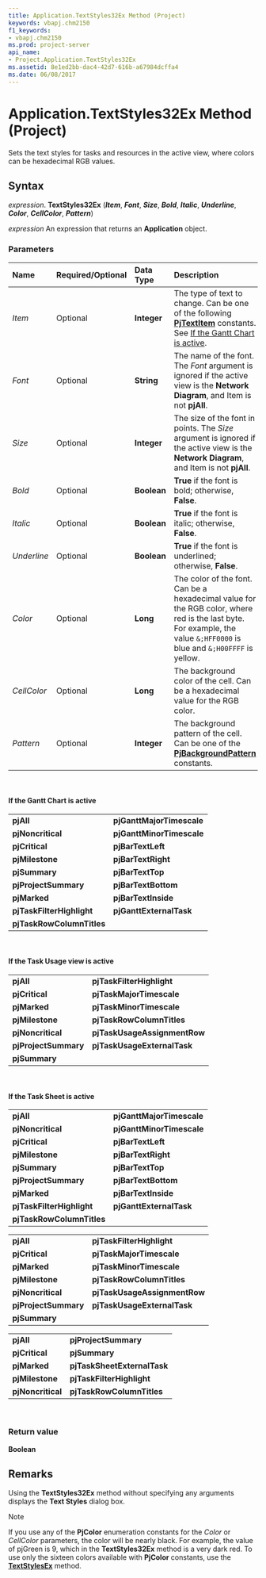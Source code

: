 ```yaml
---
title: Application.TextStyles32Ex Method (Project)
keywords: vbapj.chm2150
f1_keywords:
- vbapj.chm2150
ms.prod: project-server
api_name:
- Project.Application.TextStyles32Ex
ms.assetid: 8e1ed2bb-dac4-42d7-616b-a67984dcffa4
ms.date: 06/08/2017
---
```



# Application.TextStyles32Ex Method (Project)

Sets the text styles for tasks and resources in the active view, where colors can be hexadecimal RGB values.

## Syntax

_expression_. **TextStyles32Ex** (**_Item_**, **_Font_**, **_Size_**, **_Bold_**, **_Italic_**, **_Underline_**, **_Color_**, **_CellColor_**, **_Pattern_**)

_expression_ An expression that returns an **Application** object.


### Parameters

|**Name**|**Required/Optional**|**Data Type**|**Description**|
|:-----|:-----|:-----|:-----|
| _Item_|Optional|**Integer**|The type of text to change. Can be one of the following **[PjTextItem](Project.PjTextItem.md)** constants. See [If the Gantt Chart is active](#if-the-gantt-chart-is-active).|
| _Font_|Optional|**String**|The name of the font. The _Font_ argument is ignored if the active view is the **Network Diagram**, and Item is not **pjAll**.|
| _Size_|Optional|**Integer**|The size of the font in points. The _Size_ argument is ignored if the active view is the **Network Diagram**, and Item is not **pjAll**.|
| _Bold_|Optional|**Boolean**|**True** if the font is bold; otherwise, **False**.|
| _Italic_|Optional|**Boolean**|**True** if the font is italic; otherwise, **False**.|
| _Underline_|Optional|**Boolean**|**True** if the font is underlined; otherwise, **False**.|
| _Color_|Optional|**Long**|The color of the font. Can be a hexadecimal value for the RGB color, where red is the last byte. For example, the value `&;HFF0000` is blue and `&;H00FFFF` is yellow.|
| _CellColor_|Optional|**Long**|The background color of the cell. Can be a hexadecimal value for the RGB color.|
| _Pattern_|Optional|**Integer**|The background pattern of the cell. Can be one of the **[PjBackgroundPattern](Project.PjBackgroundPattern.md)** constants.|

<br/>

#### If the Gantt Chart is active

|||
|:-----|:-----|
|**pjAll**|**pjGanttMajorTimescale**|
|**pjNoncritical**|**pjGanttMinorTimescale**|
|**pjCritical**|**pjBarTextLeft**|
|**pjMilestone**|**pjBarTextRight**|
|**pjSummary**|**pjBarTextTop**|
|**pjProjectSummary**|**pjBarTextBottom**|
|**pjMarked**|**pjBarTextInside**|
|**pjTaskFilterHighlight**|**pjGanttExternalTask**|
|**pjTaskRowColumnTitles**||

<br/>

#### If the Task Usage view is active

|||
|:-----|:-----|
|**pjAll**|**pjTaskFilterHighlight**|
|**pjCritical**|**pjTaskMajorTimescale**|
|**pjMarked**|**pjTaskMinorTimescale**|
|**pjMilestone**|**pjTaskRowColumnTitles**|
|**pjNoncritical**|**pjTaskUsageAssignmentRow**|
|**pjProjectSummary**|**pjTaskUsageExternalTask**|
|**pjSummary**||

<br/>

#### If the Task Sheet is active

|||
|:-----|:-----|
|**pjAll**|**pjGanttMajorTimescale**|
|**pjNoncritical**|**pjGanttMinorTimescale**|
|**pjCritical**|**pjBarTextLeft**|
|**pjMilestone**|**pjBarTextRight**|
|**pjSummary**|**pjBarTextTop**|
|**pjProjectSummary**|**pjBarTextBottom**|
|**pjMarked**|**pjBarTextInside**|
|**pjTaskFilterHighlight**|**pjGanttExternalTask**|
|**pjTaskRowColumnTitles**||

|||
|:-----|:-----|
|**pjAll**|**pjTaskFilterHighlight**|
|**pjCritical**|**pjTaskMajorTimescale**|
|**pjMarked**|**pjTaskMinorTimescale**|
|**pjMilestone**|**pjTaskRowColumnTitles**|
|**pjNoncritical**|**pjTaskUsageAssignmentRow**|
|**pjProjectSummary**|**pjTaskUsageExternalTask**|
|**pjSummary**||

|||
|:-----|:-----|
|**pjAll**|**pjProjectSummary**|
|**pjCritical**|**pjSummary**|
|**pjMarked**|**pjTaskSheetExternalTask**|
|**pjMilestone**|**pjTaskFilterHighlight**|
|**pjNoncritical**|**pjTaskRowColumnTitles**|

<br/>

### Return value

 **Boolean**

## Remarks

Using the **TextStyles32Ex** method without specifying any arguments displays the **Text Styles** dialog box.

> [!NOTE]
> If you use any of the **PjColor** enumeration constants for the _Color_ or _CellColor_ parameters, the color will be nearly black. For example, the value of pjGreen is 9, which in the **TextStyles32Ex** method is a very dark red. To use only the sixteen colors available with **PjColor** constants, use the **[TextStylesEx](Project.Application.TextStylesEx.md)** method.



